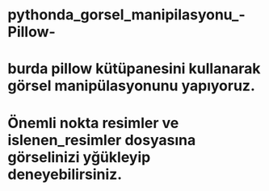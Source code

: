 # pythonda_gorsel_manipilasyonu_-Pillow-
# burda pillow kütüpanesini kullanarak görsel manipülasyonunu yapıyoruz.

# Önemli nokta resimler ve islenen_resimler dosyasına görselinizi yğükleyip deneyebilirsiniz.
